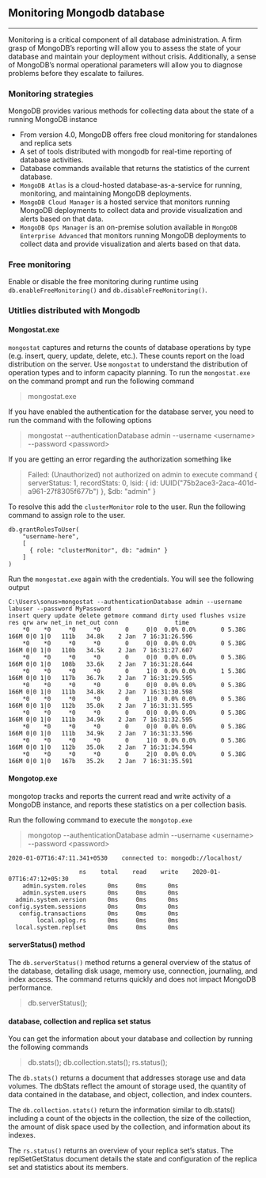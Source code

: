 ## Monitoring Mongodb database
----
Monitoring is a critical component of all database administration. A firm grasp of MongoDB’s reporting will allow you to assess the state of your database and maintain your deployment without crisis. Additionally, a sense of MongoDB’s normal operational parameters will allow you to diagnose problems before they escalate to failures.

### Monitoring strategies
MongoDB provides various methods for collecting data about the state of a running MongoDB instance
* From version 4.0, MongoDB offers free cloud monitoring for standalones and replica sets
* A set of tools distributed with mongodb for real-time reporting of database activities.
* Database commands available that returns the statistics of the current database.
* `MongoDB Atlas` is a cloud-hosted database-as-a-service for running, monitoring, and maintaining MongoDB deployments.
* `MongoDB Cloud Manager` is a hosted service that monitors running MongoDB deployments to collect data and provide visualization and alerts based on that data.
* `MongoDB Ops Manager` is an on-premise solution available in `MongoDB Enterprise Advanced` that monitors running MongoDB deployments to collect data and provide visualization and alerts based on that data.

### Free monitoring 
Enable or disable the free monitoring during runtime using `db.enableFreeMonitoring()` and `db.disableFreeMonitoring()`. 

### Utitlies distributed with Mongodb
#### Mongostat.exe
`mongostat` captures and returns the counts of database operations by type (e.g. insert, query, update, delete, etc.). These counts report on the load distribution on the server. Use `mongostat` to understand the distribution of operation types and to inform capacity planning. 
To run the `mongostat.exe` on the command prompt and run the following command
> mongostat.exe

If you have enabled the authentication for the database server, you need to run the command with the following options
> mongostat --authenticationDatabase admin --username &lt;username&gt; --password &lt;password&gt;

If you are getting an error regarding the authorization something like
> Failed: (Unauthorized) not authorized on admin to execute command { serverStatus: 1, recordStats: 0, lsid: { id: UUID("75b2ace3-2aca-401d-a961-27f8305f677b") }, $db: "admin" }

To resolve this add the `clusterMonitor` role to the user. Run the following command to assign role to the user.
```
db.grantRolesToUser(
    "username-here",
    [
      { role: "clusterMonitor", db: "admin" }
    ]
)
```
Run the `mongostat.exe` again with the credentials. You will see the following output
```
C:\Users\sonus>mongostat --authenticationDatabase admin --username labuser --password MyPassword
insert query update delete getmore command dirty used flushes vsize  res qrw arw net_in net_out conn                time
    *0    *0     *0     *0       0     0|0  0.0% 0.0%       0 5.38G 166M 0|0 1|0   111b   34.8k    2 Jan  7 16:31:26.596        
    *0    *0     *0     *0       0     0|0  0.0% 0.0%       0 5.38G 166M 0|0 1|0   110b   34.5k    2 Jan  7 16:31:27.607
    *0    *0     *0     *0       0     0|0  0.0% 0.0%       0 5.38G 166M 0|0 1|0   108b   33.6k    2 Jan  7 16:31:28.644
    *0    *0     *0     *0       0     1|0  0.0% 0.0%       1 5.38G 166M 0|0 1|0   117b   36.7k    2 Jan  7 16:31:29.595
    *0    *0     *0     *0       0     0|0  0.0% 0.0%       0 5.38G 166M 0|0 1|0   111b   34.8k    2 Jan  7 16:31:30.598
    *0    *0     *0     *0       0     1|0  0.0% 0.0%       0 5.38G 166M 0|0 1|0   112b   35.0k    2 Jan  7 16:31:31.595
    *0    *0     *0     *0       0     0|0  0.0% 0.0%       0 5.38G 166M 0|0 1|0   111b   34.9k    2 Jan  7 16:31:32.595
    *0    *0     *0     *0       0     0|0  0.0% 0.0%       0 5.38G 166M 0|0 1|0   111b   34.9k    2 Jan  7 16:31:33.596
    *0    *0     *0     *0       0     1|0  0.0% 0.0%       0 5.38G 166M 0|0 1|0   112b   35.0k    2 Jan  7 16:31:34.594
    *0    *0     *0     *0       0     2|0  0.0% 0.0%       0 5.38G 166M 0|0 1|0   167b   35.2k    2 Jan  7 16:31:35.591
```
#### Mongotop.exe
mongotop tracks and reports the current read and write activity of a MongoDB instance, and reports these statistics on a per collection basis.

Run the following command to execute the `mongotop.exe`
> mongotop --authenticationDatabase admin --username &lt;username&gt; --password &lt;password&gt;

```
2020-01-07T16:47:11.341+0530    connected to: mongodb://localhost/

                    ns    total    read    write    2020-01-07T16:47:12+05:30
    admin.system.roles      0ms     0ms      0ms
    admin.system.users      0ms     0ms      0ms
  admin.system.version      0ms     0ms      0ms
config.system.sessions      0ms     0ms      0ms
   config.transactions      0ms     0ms      0ms
        local.oplog.rs      0ms     0ms      0ms
  local.system.replset      0ms     0ms      0ms
  ```

  #### serverStatus() method
  The `db.serverStatus()` method returns a general overview of the status of the database, detailing disk usage, memory use, connection, journaling, and index access. The command returns quickly and does not impact MongoDB performance.
  > db.serverStatus();

  #### database, collection and replica set status
  You can get the information about your database and collection by running the following commands
  > db.stats();
  > db.collection.stats();
  > rs.status();

  The `db.stats()` returns a document that addresses storage use and data volumes. The dbStats reflect the amount of storage used, the quantity of data contained in the database, and object, collection, and index counters.

  The `db.collection.stats()` return the information similar to db.stats() including a count of the objects in the collection, the size of the collection, the amount of disk space used by the collection, and information about its indexes.

  The `rs.status()` returns an overview of your replica set’s status. The replSetGetStatus document details the state and configuration of the replica set and statistics about its members.
  
